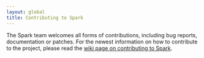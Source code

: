 ```yaml
---
layout: global
title: Contributing to Spark
---
```


The Spark team welcomes all forms of contributions, including bug reports, documentation or patches.
For the newest information on how to contribute to the project, please read the
[wiki page on contributing to Spark](https://cwiki.apache.org/confluence/display/SPARK/Contributing+to+Spark).
